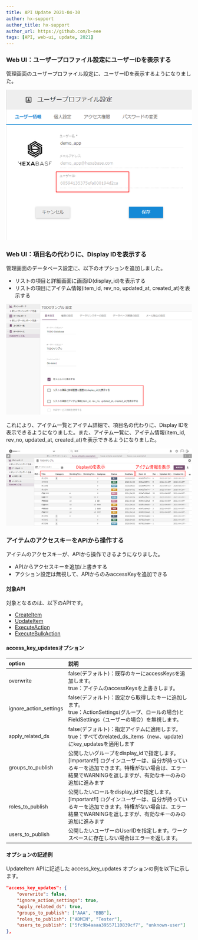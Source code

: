 ```yaml
---
title: API Update 2021-04-30
author: hx-support
author_title: hx-support
author_url: https://github.com/b-eee
tags: [API, web-ui, update, 2021]
---
```


### Web UI：ユーザープロファイル設定にユーザーIDを表示する

管理画面のユーザープロファイル設定に、ユーザーIDを表示するようになりました。

![ユーザープロファイル設定](/img/blogs/2021-04-30/user_profile.png)

### Web UI：項目名の代わりに、Display IDを表示する

管理画面のデータベース設定に、以下のオプションを追加しました。

- リストの項目と詳細画面に画面ID(display_id)を表示する
- リストの項目にアイテム情報(item_id, rev_no, updated_at, created_at)を表示する

![データベース設定](/img/blogs/2021-04-30/option_fields_display_id.png)

これにより、アイテム一覧とアイテム詳細で、項目名の代わりに、Display IDを表示できるようになりました。また、アイテム一覧に、アイテム情報(item_id, rev_no, updated_at, created_at)を表示できるようになりました。

![Display IDを表示](/img/blogs/2021-04-30/visible_fields_display_id.png)

### アイテムのアクセスキーをAPIから操作する

アイテムのアクセスキーが、APIから操作できるようになりました。

- APIからアクセスキーを追加/上書きする
- アクション設定は無視して、APIからのみaccessKeyを追加できる

#### 対象API

対象となるのは、以下のAPIです。

- [CreateItem](/docs/v0/items/CreateItem)
- [UpdateItem](/docs/v0/items/UpdateItem)
- [ExecuteAction](/docs/v0/item-actions/ExecuteAction)
- [ExecuteBulkAction](/docs/v0/item-actions/ExecuteBulkAction)

#### access_key_updatesオプション

|option|説明|
|:----|:----|
|overwrite|false(デフォルト)：既存のキーにaccessKeysを追加します。<br />true：アイテムのaccessKeysを上書きします。|
|ignore_action_settings|false(デフォルト)：設定から取得したキーに追加します。<br />true：ActionSettings(グループ、ロールの場合)とFieldSettings（ユーザーの場合）を無視します。|
|apply_related_ds|false(デフォルト)：指定アイテムに適用します。<br />true：すべてのrelated_ds_items（new、update）にkey_updatesを適用します|
|groups_to_publish|公開したいグループをdisplay_idで指定します。<br />[Important!!] ログインユーザーは、自分が持っているキーを追加できます。特権がない場合は、エラー結果でWARNINGを返しますが、有効なキーのみの追加に進みます|
|roles_to_publish|公開したいロールをdisplay_idで指定します。<br />[Important!!] ログインユーザーは、自分が持っているキーを追加できます。特権がない場合は、エラー結果でWARNINGを返しますが、有効なキーのみの追加に進みます|
|users_to_publish|公開したいユーザーのUserIDを指定します。ワークスペースに存在しない場合はエラーを返します。|

#### オプションの記述例

UpdateItem APIに記述した access_key_updates オプションの例を以下に示します。

```json
"access_key_updates": {		
    "overwrite": false,
    "ignore_action_settings": true,	
    "apply_related_ds": true,	
    "groups_to_publish": ["AAA", "BBB"],	
    "roles_to_publish": ["ADMIN", "Tester"],	
    "users_to_publish": ["5fc9b4aaaa39557110839cf7", "unknown-user"]	
},
```
